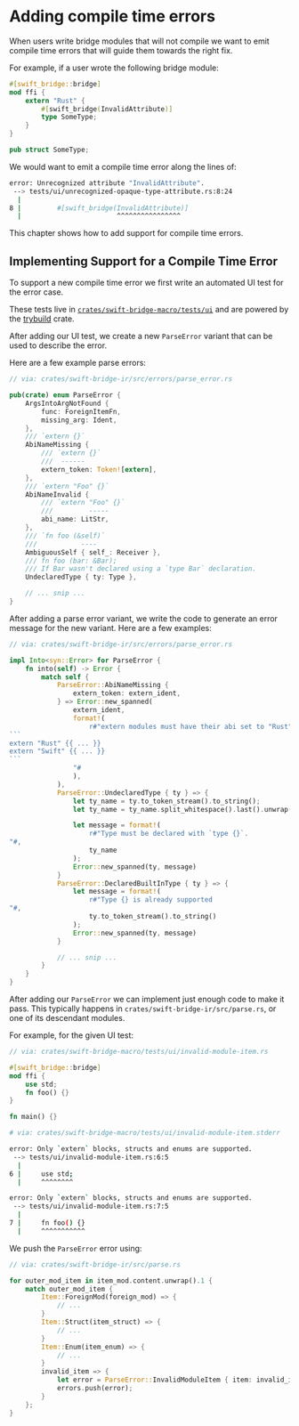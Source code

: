 # Adding compile time errors

When users write bridge modules that will not compile we want to emit compile time errors that will
guide them towards the right fix.

For example, if a user wrote the following bridge module:

```rust
#[swift_bridge::bridge]
mod ffi {
    extern "Rust" {
        #[swift_bridge(InvalidAttribute)]
        type SomeType;
    }
}

pub struct SomeType;
```

We would want to emit a compile time error along the lines of:

```sh
error: Unrecognized attribute "InvalidAttribute".
 --> tests/ui/unrecognized-opaque-type-attribute.rs:8:24
  |
8 |         #[swift_bridge(InvalidAttribute)]
  |                        ^^^^^^^^^^^^^^^^
```

This chapter shows how to add support for compile time errors.

## Implementing Support for a Compile Time Error

To support a new compile time error we first write an automated UI test for the error case.

These tests live in [`crates/swift-bridge-macro/tests/ui`][ui-tests] and are powered by the [trybuild] crate.

After adding our UI test, we create a new `ParseError` variant that can be used to describe the error.

Here are a few example parse errors:

```rust
// via: crates/swift-bridge-ir/src/errors/parse_error.rs

pub(crate) enum ParseError {
    ArgsIntoArgNotFound {
        func: ForeignItemFn,
        missing_arg: Ident,
    },
    /// `extern {}`
    AbiNameMissing {
        /// `extern {}`
        ///  ------
        extern_token: Token![extern],
    },
    /// `extern "Foo" {}`
    AbiNameInvalid {
        /// `extern "Foo" {}`
        ///         -----
        abi_name: LitStr,
    },
    /// `fn foo (&self)`
    ///           ----
    AmbiguousSelf { self_: Receiver },
    /// fn foo (bar: &Bar);
    /// If Bar wasn't declared using a `type Bar` declaration.
    UndeclaredType { ty: Type },

    // ... snip ...
}
```

After adding a parse error variant, we write the code to generate an error message for the new variant.
Here are a few examples:

````rust
// via: crates/swift-bridge-ir/src/errors/parse_error.rs

impl Into<syn::Error> for ParseError {
    fn into(self) -> Error {
        match self {
            ParseError::AbiNameMissing {
                extern_token: extern_ident,
            } => Error::new_spanned(
                extern_ident,
                format!(
                    r#"extern modules must have their abi set to "Rust" or "Swift".
```
extern "Rust" {{ ... }}
extern "Swift" {{ ... }}
``` 
                "#
                ),
            ),
            ParseError::UndeclaredType { ty } => {
                let ty_name = ty.to_token_stream().to_string();
                let ty_name = ty_name.split_whitespace().last().unwrap();

                let message = format!(
                    r#"Type must be declared with `type {}`.
"#,
                    ty_name
                );
                Error::new_spanned(ty, message)
            }
            ParseError::DeclaredBuiltInType { ty } => {
                let message = format!(
                    r#"Type {} is already supported
"#,
                    ty.to_token_stream().to_string()
                );
                Error::new_spanned(ty, message)
            }

            // ... snip ...
        }
    }   
}
````

After adding our `ParseError` we can implement just enough code to make it pass.
This typically happens in `crates/swift-bridge-ir/src/parse.rs`, or one of its descendant modules.

For example, for the given UI test:

```rust
// via: crates/swift-bridge-macro/tests/ui/invalid-module-item.rs

#[swift_bridge::bridge]
mod ffi {
    use std;
    fn foo() {}
}

fn main() {}
```

```sh
# via: crates/swift-bridge-macro/tests/ui/invalid-module-item.stderr

error: Only `extern` blocks, structs and enums are supported.
 --> tests/ui/invalid-module-item.rs:6:5
  |
6 |     use std;
  |     ^^^^^^^^

error: Only `extern` blocks, structs and enums are supported.
 --> tests/ui/invalid-module-item.rs:7:5
  |
7 |     fn foo() {}
  |     ^^^^^^^^^^^
```

We push the `ParseError` error using:

```rust
// via: crates/swift-bridge-ir/src/parse.rs

for outer_mod_item in item_mod.content.unwrap().1 {
    match outer_mod_item {
        Item::ForeignMod(foreign_mod) => {
            // ...
        }
        Item::Struct(item_struct) => {
            // ...
        }
        Item::Enum(item_enum) => {
            // ...
        }
        invalid_item => {
            let error = ParseError::InvalidModuleItem { item: invalid_item };
            errors.push(error);
        }
    };
}
```

[ui-tests]: https://github.com/chinedufn/swift-bridge/tree/master/crates/swift-bridge-macro/tests/ui
[trybuild]: https://github.com/dtolnay/trybuild
